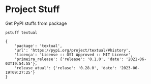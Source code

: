 # Project Stuff

Get PyPI stuffs from package


```
pstuff textual

{
    'package': 'textual',
    'url': 'https://pypi.org/project/textual/#history',
    'licença': 'License :: OSI Approved :: MIT License',
    'primeira_release': {'release': '0.1.0', 'date': '2021-06-03T19:54:55'},
    'release_atual': {'relase': '0.28.0', 'date': '2023-06-19T09:27:25'}
}
```
